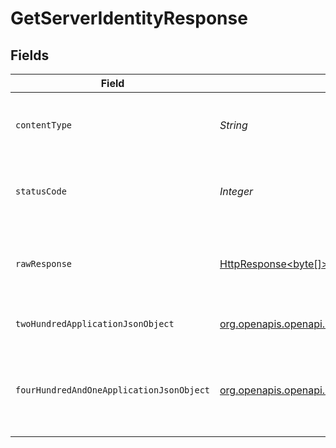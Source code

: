 # GetServerIdentityResponse


## Fields

| Field                                                                                                                                        | Type                                                                                                                                         | Required                                                                                                                                     | Description                                                                                                                                  |
| -------------------------------------------------------------------------------------------------------------------------------------------- | -------------------------------------------------------------------------------------------------------------------------------------------- | -------------------------------------------------------------------------------------------------------------------------------------------- | -------------------------------------------------------------------------------------------------------------------------------------------- |
| `contentType`                                                                                                                                | *String*                                                                                                                                     | :heavy_check_mark:                                                                                                                           | HTTP response content type for this operation                                                                                                |
| `statusCode`                                                                                                                                 | *Integer*                                                                                                                                    | :heavy_check_mark:                                                                                                                           | HTTP response status code for this operation                                                                                                 |
| `rawResponse`                                                                                                                                | [HttpResponse<byte[]>](https://docs.oracle.com/en/java/javase/11/docs/api/java.net.http/java/net/http/HttpResponse.html)                     | :heavy_check_mark:                                                                                                                           | Raw HTTP response; suitable for custom response parsing                                                                                      |
| `twoHundredApplicationJsonObject`                                                                                                            | [org.openapis.openapi.models.operations.GetServerIdentityResponseBody](../../models/operations/GetServerIdentityResponseBody.md)             | :heavy_minus_sign:                                                                                                                           | The Server Identity information                                                                                                              |
| `fourHundredAndOneApplicationJsonObject`                                                                                                     | [org.openapis.openapi.models.operations.GetServerIdentityServerResponseBody](../../models/operations/GetServerIdentityServerResponseBody.md) | :heavy_minus_sign:                                                                                                                           | Unauthorized - Returned if the X-Plex-Token is missing from the header or query.                                                             |